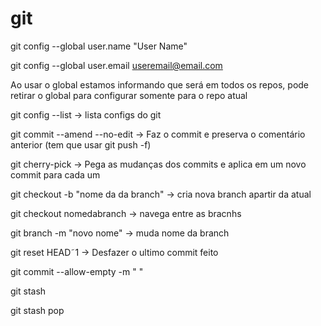 # git

git config --global user.name "User Name"

git config --global user.email useremail@email.com

Ao usar o global estamos informando que será em todos os repos, pode retirar o global para configurar somente para o repo atual

git config --list -> lista configs do git

git commit --amend --no-edit -> Faz o commit e preserva o comentário anterior (tem que usar git push -f)

git cherry-pick -> Pega as mudanças dos commits e aplica em um novo commit para cada um

git checkout -b "nome da da branch" -> cria nova branch apartir da atual

git checkout nomedabranch -> navega entre as bracnhs

git branch -m "novo nome" -> muda nome da branch

git reset HEAD˜1 -> Desfazer o ultimo commit feito

git commit --allow-empty -m " "

git stash

git stash pop


